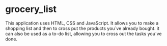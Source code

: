 # grocery_list
This application uses HTML, CSS and JavaScript. It allows you to make a shopping list and then to cross put the products you´ve already bought. it can also be used as a to-do list, allowing you to cross out the tasks you´ve done.


